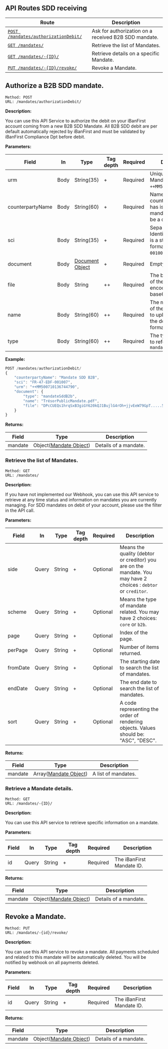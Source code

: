 ## API Routes SDD receiving ##

| Route | Description |
|-------|-------------|
| [`POST /mandates/authorizationDebit/`](#postMandates_ReceiptB2B) | Ask for authorization on a received B2B SDD mandate. |
| [`GET /mandates/`](#getMandates_list) | Retrieve the list of Mandates. |
| [`GET /mandates/-{ID}/`](#getMandates_details) | Retrieve details on a specific Mandate. |
| [`PUT /mandates/-{ID}/revoke/`](#putRevokeMandates_details) | Revoke a Mandate. |

## <a id="postMandates_ReceiptB2B"></a> Authorize a B2B SDD mandate. ##

```
Method: POST 
URL: /mandates/authorizationDebit/
```

**Description:**

You can use this API Service to authorize the debit on your iBanFirst account coming from a new B2B SDD Mandate. All B2B SDD debit are per default automatically rejected by iBanFirst and must be validated by iBanFirst Compliance Dpt before debit.

**Parameters:**

| Field | In | Type | Tag depth | Required | Description |
|-------|------|------|------|----------|-------------|
| urm | Body | String(35) | + | Required | Unique Reference of Mandate (URM). `++MM500710136744790`. |
| counterpartyName | Body | String(60) | + | Required | Name of the counterparty that has issued the mandate. It can only be a corporate. |
| sci | Body | String(35) | + | Required | Sepa Credit Identifier (SCI). This is a structured format: `FR-47-EDF-001007`. |
| document | Body | [Document Object](../objects/objects.md#document_object) | + | Required | Empty file. |
| file | Body | String | ++ | Required | The binary content of the mandate file, encoded with a base64 algorithm. |
| name | Body | String(60) | ++ | Required | The mandate name of the file you want to upload. Including the document format. |
| type | Body | String(60) | ++ | Required | The type of mandate to reference. Here: `mandateSddB2b` |

**Example:**

```js
POST /mandates/authorizationDebit/
{
    "counterpartyName": "Mandate SDD B2B",
    "sci": "FR-47-EDF-001007",
    "urm": "++MM500710136744790",
    "document": {
        "type": "mandateSddB2b",
        "name": "TrésorPublicMandate.pdf",
        "file": "DPcCUEQs1hrqSxB3giGY620kQJ1BujlG4rOh+jjvEeW79GpT.....5Oj8dj1wQiKoqyaNGi4cOH51LYvn37k08+WVpaah4"
    }
}

```

**Returns:**

| Field | Type | Description |
|-------|------|-------------|
| mandate | Object([Mandate Object](../objects/objects.md#mandate_object)) | Details of a mandate. |

### <a id="getMandates_list"></a> Retrieve the list of Mandates. ###

```
Method: GET 
URL: /mandates/
```

**Description:**

If you have not implemented our Webhook, you can use this API service to retrieve at any time status and information on mandates you are currently managing. For SDD mandates on debit of your account, please use the filter in the API call.

**Parameters:**

| Field | In | Type | Tag depth | Required | Description |
|-------|------|------|------|----------|-------------|
| side | Query | String | + | Optional | Means the quality (debtor or creditor) you are on the mandate. You may have 2 choices : `debtor` or `creditor`.  |
| scheme | Query | String | + | Optional | Means the type of mandate related. You may have 2 choices: `core` or `b2b`. |
| page | Query | String | + | Optional | Index of the page. |
| perPage | Query | String | + | Optional | Number of items returned. |
| fromDate | Query | String | + | Optional | The starting date to search the list of mandates. |
| endDate | Query | String | + | Optional | The end date to search the list of mandates. |
| sort | Query | String | + | Optional | A code representing the order of rendering objects. Values should be: "ASC", "DESC". |

**Returns:**

| Field | Type | Description |
|-------|------|-------------|
| mandate | Array([Mandate Object](../objects/objects.md#mandate_object)) | A list of mandates. |

### <a id="getMandates_details"></a> Retrieve a Mandate details. ###

```
Method: GET 
URL: /mandates/-{ID}/
```

**Description:**

You can use this API service to retrieve specific information on a mandate.

**Parameters:**

| Field | In | Type | Tag depth | Required | Description |
|-------|------|------|------|----------|-------------|
| id | Query | String | + | Required | The iBanFirst Mandate ID. |

**Returns:**

| Field | Type | Description |
|-------|------|-------------|
| mandate | Object([Mandate Object](../objects/objects.md#mandate_object)) | Details of a mandate. |

## <a id="putRevokeMandates_details"></a> Revoke a Mandate. ##

```
Method: PUT 
URL: /mandates/-{id}/revoke/
```

**Description:**

You can use this API service to revoke a mandate. All payments scheduled and related to this mandate will be automatically deleted. You will be notified by webhook on all payments deleted.

**Parameters:**

| Field | In | Type | Tag depth | Required | Description |
|-------|------|------|------|----------|-------------|
| id | Query | String | + | Required | The iBanFirst Mandate ID. |

**Returns:**

| Field | Type | Description |
|-------|------|-------------|
| mandate | Object([Mandate Object](../objects/objects.md#mandate_object)) | Details of a mandate. |
